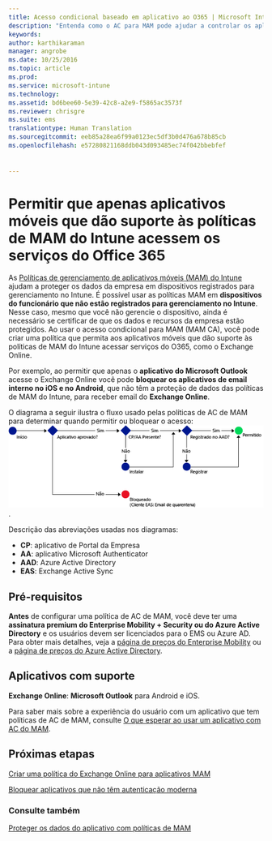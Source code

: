 ```yaml
---
title: Acesso condicional baseado em aplicativo ao O365 | Microsoft Intune
description: "Entenda como o AC para MAM pode ajudar a controlar os aplicativos que têm acesso aos serviços do O365."
keywords: 
author: karthikaraman
manager: angrobe
ms.date: 10/25/2016
ms.topic: article
ms.prod: 
ms.service: microsoft-intune
ms.technology: 
ms.assetid: bd6bee60-5e39-42c8-a2e9-f5865ac3573f
ms.reviewer: chrisgre
ms.suite: ems
translationtype: Human Translation
ms.sourcegitcommit: eeb85a28ea6f99a0123ec5df3b0d476a678b85cb
ms.openlocfilehash: e57280821168ddb043d093485ec74f042bbebfef


---
```


# Permitir que apenas aplicativos móveis que dão suporte às políticas de MAM do Intune acessem os serviços do Office 365
As [Políticas de gerenciamento de aplicativos móveis (MAM) do Intune](protect-apps-and-data-with-microsoft-intune.md) ajudam a proteger os dados da empresa em dispositivos registrados para gerenciamento no Intune. É possível usar as políticas MAM em **dispositivos do funcionário que não estão registrados para gerenciamento no Intune**.  Nesse caso, mesmo que você não gerencie o dispositivo, ainda é necessário se certificar de que os dados e recursos da empresa estão protegidos. Ao usar o acesso condicional para MAM (MAM CA), você pode criar uma política que permita aos aplicativos móveis que dão suporte às políticas de MAM do Intune acessar serviços do O365, como o Exchange Online.

Por exemplo, ao permitir que apenas o **aplicativo do Microsoft Outlook** acesse o Exchange Online você pode **bloquear os aplicativos de email interno no iOS e no Android**, que não têm a proteção de dados das políticas de MAM do Intune, para receber email do **Exchange Online**.

O diagrama a seguir ilustra o fluxo usado pelas políticas de AC de MAM para determinar quando permitir ou bloquear o acesso: ![Diagrama que mostra os vários critérios incluídos para determinar se o acesso é permitido ou bloqueado ](../media/mam-ca-decision-flow_simple.png).

Descrição das abreviações usadas nos diagramas:
* **CP**: aplicativo de Portal da Empresa
* **AA**: aplicativo Microsoft Authenticator
* **AAD**: Azure Active Directory
* **EAS**: Exchange Active Sync

## Pré-requisitos
**Antes** de configurar uma política de AC de MAM, você deve ter uma **assinatura premium do Enterprise Mobility + Security ou do Azure Active Directory** e os usuários devem ser licenciados para o EMS ou Azure AD. Para obter mais detalhes, veja a [página de preços do Enterprise Mobility](https://www.microsoft.com/en-us/cloud-platform/enterprise-mobility-pricing) ou a [página de preços do Azure Active Directory](https://azure.microsoft.com/en-us/pricing/details/active-directory/).


## Aplicativos com suporte
**Exchange Online**: **Microsoft Outlook** para Android e iOS.

Para saber mais sobre a experiência do usuário com um aplicativo que tem políticas de AC de MAM, consulte [O que esperar ao usar um aplicativo com AC do MAM](use-apps-with-mam-ca.md).


## Próximas etapas
[Criar uma política do Exchange Online para aplicativos MAM](mam-ca-for-exchange-online.md)

[Bloquear aplicativos que não têm autenticação moderna](block-apps-with-no-modern-authentication.md)

### Consulte também

[Proteger os dados do aplicativo com políticas de MAM](protect-app-data-using-mobile-app-management-policies-with-microsoft-intune.md)



<!--HONumber=Oct16_HO4-->


